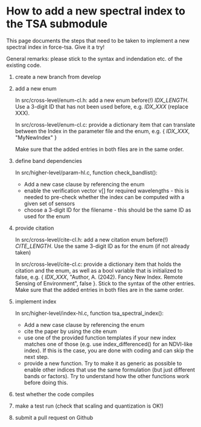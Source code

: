 # How to add a new spectral index to the TSA submodule

This page documents the steps that need to be taken to implement a new spectral index in force-tsa.
Give it a try!

General remarks: please stick to the syntax and indendation etc. of the existing code.

1) create a new branch from develop

2) add a new enum

    In src/cross-level/enum-cl.h: add a new enum before(!) _IDX_LENGTH_.
    Use a 3-digit ID that has not been used before, e.g. _IDX_XXX_ (replace XXX).

    In src/cross-level/enum-cl.c: provide a dictionary item that can translate between the Index in the parameter file and the enum, e.g. { _IDX_XXX_, "MyNewIndex" }

    Make sure that the added entries in both files are in the same order.

3) define band dependencies

    In src/higher-level/param-hl.c, function check_bandlist():

    - Add a new case clause by referencing the enum
    - enable the verification vector v[] for required wavelengths - this is needed to pre-check whether the index can be computed with a given set of sensors
    - choose a 3-digit ID for the filename - this should be the same ID as used for the enum

4) provide citation

    In src/cross-level/cite-cl.h: add a new citation enum before(!) _CITE_LENGTH_.
    Use the same 3-digit ID as for the enum (if not already taken)

    In src/cross-level/cite-cl.c: provide a dictionary item that holds the citation and the enum, as well as a bool variable that is initialized to false, e.g. { _IDX_XXX_, "Author, A. (2042). Fancy New Index. Remote Sensing of Environment", false }. Stick to the syntax of the other entries. Make sure that the added entries in both files are in the same order.

4) implement index

    In src/higher-level/index-hl.c, function tsa_spectral_index():

    - Add a new case clause by referencing the enum
    - cite the paper by using the cite enum
    - use one of the provided function templates if your new index matches one of those (e.g. use index_differenced() for an NDVI-like index). If this is the case, you are done with coding and can skip the next step.
    - provide a new function. Try to make it as generic as possible to enable other indices that use the same formulation (but just different bands or factors). Try to understand how the other functions work before doing this.

5) test whether the code compiles

6) make a test run (check that scaling and quantization is OK!)

7) submit a pull request on Github

